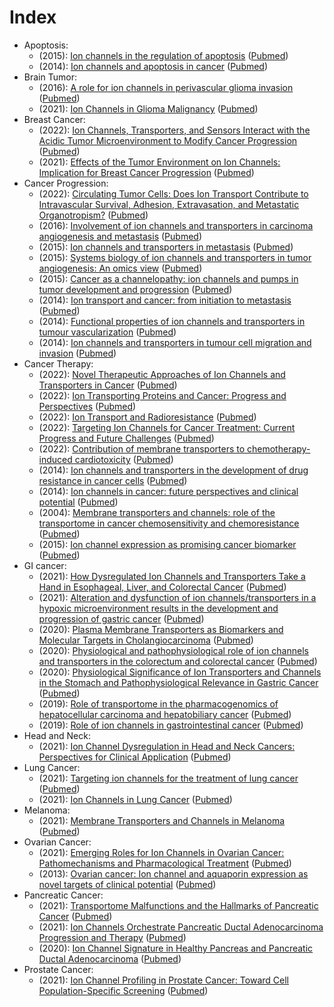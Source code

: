 # Index

- Apoptosis:
  - (2015): [Ion channels in the regulation of apoptosis](https://doi.org/10.1016/J.BBAMEM.2014.10.030) ([Pubmed](https://pubmed.ncbi.nlm.nih.gov/25450339))
  - (2014): [Ion channels and apoptosis in cancer](https://doi.org/10.1098/RSTB.2013.0104) ([Pubmed](https://pubmed.ncbi.nlm.nih.gov/24493752))
- Brain Tumor:
  - (2016): [A role for ion channels in perivascular glioma invasion](https://doi.org/10.1007/S00249-016-1154-X) ([Pubmed](https://pubmed.ncbi.nlm.nih.gov/27424110))
  - (2021): [Ion Channels in Glioma Malignancy](https://doi.org/10.1007/112_2020_44) ([Pubmed](https://pubmed.ncbi.nlm.nih.gov/32930879))
- Breast Cancer:
  - (2022): [Ion Channels, Transporters, and Sensors Interact with the Acidic Tumor Microenvironment to Modify Cancer Progression](https://doi.org/10.1007/112_2021_63) ([Pubmed](https://pubmed.ncbi.nlm.nih.gov/34291319))
  - (2021): [Effects of the Tumor Environment on Ion Channels: Implication for Breast Cancer Progression](https://doi.org/10.1007/112_2020_19) ([Pubmed](https://pubmed.ncbi.nlm.nih.gov/32761457))
- Cancer Progression:
  - (2022): [Circulating Tumor Cells: Does Ion Transport Contribute to Intravascular Survival, Adhesion, Extravasation, and Metastatic Organotropism?](https://doi.org/10.1007/112_2021_68) ([Pubmed](https://pubmed.ncbi.nlm.nih.gov/35137308))
  - (2016): [Involvement of ion channels and transporters in carcinoma angiogenesis and metastasis](https://doi.org/10.1152/AJPCELL.00218.2015) ([Pubmed](https://pubmed.ncbi.nlm.nih.gov/26791487))
  - (2015): [Ion channels and transporters in metastasis](https://doi.org/10.1016/J.BBAMEM.2014.11.012) ([Pubmed](https://pubmed.ncbi.nlm.nih.gov/25445667))
  - (2015): [Systems biology of ion channels and transporters in tumor angiogenesis: An omics view](https://doi.org/10.1016/J.BBAMEM.2014.10.031) ([Pubmed](https://pubmed.ncbi.nlm.nih.gov/25450338))
  - (2015): [Cancer as a channelopathy: ion channels and pumps in tumor development and progression](https://doi.org/10.3389/FNCEL.2015.00086) ([Pubmed](https://pubmed.ncbi.nlm.nih.gov/25852478))
  - (2014): [Ion transport and cancer: from initiation to metastasis](https://doi.org/10.1098/RSTB.2013.0092) ([Pubmed](https://pubmed.ncbi.nlm.nih.gov/24493741))
  - (2014): [Functional properties of ion channels and transporters in tumour vascularization](https://doi.org/10.1098/RSTB.2013.0103) ([Pubmed](https://pubmed.ncbi.nlm.nih.gov/24493751))
  - (2014): [Ion channels and transporters in tumour cell migration and invasion](https://doi.org/10.1098/RSTB.2013.0102) ([Pubmed](https://pubmed.ncbi.nlm.nih.gov/24493750))
- Cancer Therapy:
  - (2022): [Novel Therapeutic Approaches of Ion Channels and Transporters in Cancer](https://doi.org/10.1007/112_2020_28) ([Pubmed](https://pubmed.ncbi.nlm.nih.gov/32715321))
  - (2022): [Ion Transporting Proteins and Cancer: Progress and Perspectives](https://doi.org/10.1007/112_2021_66) ([Pubmed](https://pubmed.ncbi.nlm.nih.gov/35018530))
  - (2022): [Ion Transport and Radioresistance](https://doi.org/10.1007/112_2020_33) ([Pubmed](https://pubmed.ncbi.nlm.nih.gov/32737751))
  - (2022): [Targeting Ion Channels for Cancer Treatment: Current Progress and Future Challenges](https://doi.org/10.1007/112_2020_46) ([Pubmed](https://pubmed.ncbi.nlm.nih.gov/32865696))
  - (2022): [Contribution of membrane transporters to chemotherapy-induced cardiotoxicity](https://doi.org/10.1111/BCPT.13635) ([Pubmed](https://pubmed.ncbi.nlm.nih.gov/34237188))
  - (2014): [Ion channels and transporters in the development of drug resistance in cancer cells](https://doi.org/10.1098/RSTB.2013.0109) ([Pubmed](https://pubmed.ncbi.nlm.nih.gov/24493757))
  - (2014): [Ion channels in cancer: future perspectives and clinical potential](https://doi.org/10.1098/RSTB.2013.0108) ([Pubmed](https://pubmed.ncbi.nlm.nih.gov/24493756))
  - (2004): [Membrane transporters and channels: role of the transportome in cancer chemosensitivity and chemoresistance](https://doi.org/10.1158/0008-5472.CAN-03-3884) ([Pubmed](https://pubmed.ncbi.nlm.nih.gov/15205344))
  - (2015): [Ion channel expression as promising cancer biomarker](https://doi.org/10.1016/J.BBAMEM.2014.12.016) ([Pubmed](https://pubmed.ncbi.nlm.nih.gov/25542783))
- GI cancer:
  - (2021): [How Dysregulated Ion Channels and Transporters Take a Hand in Esophageal, Liver, and Colorectal Cancer](https://doi.org/10.1007/112_2020_41) ([Pubmed](https://pubmed.ncbi.nlm.nih.gov/32875386))
  - (2021): [Alteration and dysfunction of ion channels/transporters in a hypoxic microenvironment results in the development and progression of gastric cancer](https://doi.org/10.1007/S13402-021-00604-1) ([Pubmed](https://pubmed.ncbi.nlm.nih.gov/33856653))
  - (2020): [Plasma Membrane Transporters as Biomarkers and Molecular Targets in Cholangiocarcinoma](https://doi.org/10.3390/CELLS9020498) ([Pubmed](https://pubmed.ncbi.nlm.nih.gov/32098199))
  - (2020): [Physiological and pathophysiological role of ion channels and transporters in the colorectum and colorectal cancer](https://doi.org/10.1111/JCMM.15600) ([Pubmed](https://pubmed.ncbi.nlm.nih.gov/32662230))
  - (2020): [Physiological Significance of Ion Transporters and Channels in the Stomach and Pathophysiological Relevance in Gastric Cancer](https://doi.org/10.1155/2020/2869138) ([Pubmed](https://pubmed.ncbi.nlm.nih.gov/32104192))
  - (2019): [Role of transportome in the pharmacogenomics of hepatocellular carcinoma and hepatobiliary cancer](https://doi.org/10.2217/PGS-2019-0033) ([Pubmed](https://pubmed.ncbi.nlm.nih.gov/31486734))
  - (2019): [Role of ion channels in gastrointestinal cancer](https://doi.org/10.3748/WJG.V25.I38.5732) ([Pubmed](https://pubmed.ncbi.nlm.nih.gov/31636470))
- Head and Neck:
  - (2021): [Ion Channel Dysregulation in Head and Neck Cancers: Perspectives for Clinical Application](https://doi.org/10.1007/112_2020_38) ([Pubmed](https://pubmed.ncbi.nlm.nih.gov/32789787))
- Lung Cancer:
  - (2021): [Targeting ion channels for the treatment of lung cancer](https://doi.org/10.1016/J.BBCAN.2021.188629) ([Pubmed](https://pubmed.ncbi.nlm.nih.gov/34610420))
  - (2021): [Ion Channels in Lung Cancer](https://doi.org/10.1007/112_2020_29) ([Pubmed](https://pubmed.ncbi.nlm.nih.gov/32772273))
- Melanoma:
  - (2021): [Membrane Transporters and Channels in Melanoma](https://doi.org/10.1007/112_2020_17) ([Pubmed](https://pubmed.ncbi.nlm.nih.gov/32737752))
- Ovarian Cancer:
  - (2021): [Emerging Roles for Ion Channels in Ovarian Cancer: Pathomechanisms and Pharmacological Treatment](https://doi.org/10.3390/CANCERS13040668) ([Pubmed](https://pubmed.ncbi.nlm.nih.gov/33562306))
  - (2013): [Ovarian cancer: Ion channel and aquaporin expression as novel targets of clinical potential](https://doi.org/10.1016/J.EJCA.2013.03.016) ([Pubmed](https://pubmed.ncbi.nlm.nih.gov/23683551))
- Pancreatic Cancer:
  - (2021): [Transportome Malfunctions and the Hallmarks of Pancreatic Cancer](https://doi.org/10.1007/112_2020_20) ([Pubmed](https://pubmed.ncbi.nlm.nih.gov/32770395))
  - (2021): [Ion Channels Orchestrate Pancreatic Ductal Adenocarcinoma Progression and Therapy](https://doi.org/10.3389/FPHAR.2020.586599) ([Pubmed](https://pubmed.ncbi.nlm.nih.gov/33841132))
  - (2020): [Ion Channel Signature in Healthy Pancreas and Pancreatic Ductal Adenocarcinoma](https://doi.org/10.3389/FPHAR.2020.568993) ([Pubmed](https://pubmed.ncbi.nlm.nih.gov/33178018))
- Prostate Cancer:
  - (2021): [Ion Channel Profiling in Prostate Cancer: Toward Cell Population-Specific Screening](https://doi.org/10.1007/112_2020_22) ([Pubmed](https://pubmed.ncbi.nlm.nih.gov/32737754))
